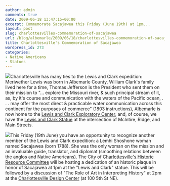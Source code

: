 ```yaml
---
author: admin
comments: true
date: 2009-06-18 13:47:15+00:00
excerpt: Commemorate Sacajawea this Friday (June 19th) at 1pm...
layout: post
slug: charlottesvilles-commemoration-of-sacajawea
url: /blog/albemarle/2009/06/18/charlottesvilles-commemoration-of-sacajawea/
title: Charlottesville's Commemoration of Sacajawea
wordpress_id: 273
categories:
- Native Americans
- Statues
---
```


[![](http://www.locohistory.org/blog/albemarle/wp-content/uploads/2009/06/lewisclark_postcard.jpg)](http://www.locohistory.org/blog/albemarle/wp-content/uploads/2009/06/lewisclark_postcard.jpg)Charlottesville has many ties to the Lewis and Clark expedition: Meriwether Lewis was born in Albemarle County, William Clark's family lived here for a time, Thomas Jefferson is the President who sent them on their mission to "... explore the Missouri river, & such principal stream of it, as, by it's course and communication with the waters of the Pacific ocean, . . . may offer the most direct & practicable water communication across this continent for the purposes of commerce" (1803 instructions), Albemarle is now home to the [Lewis and Clark Exploratory Center](http://www.lewisandclarkeast.org), and, of course, we have the [Lewis and Clark Statue](http://www.locohistory.org/blog/albemarle/2007/02/16/sacagawea-clark-lewis/) at the intersection of McIntire, Ridge, and Main Streets.

[![](http://www.locohistory.org/blog/albemarle/wp-content/uploads/2009/06/sacajaweacoin2.jpg)](http://www.locohistory.org/blog/albemarle/wp-content/uploads/2009/06/sacajaweacoin2.jpg)This Friday (19th June) you have an opportunity to recognize another member of the Lewis and Clark expedition: a Lemhi Shoshone woman named Sacajawea (born 1788). She was the only woman on the mission and an invaluable guide, translator, and diplomat (smoothing relations between the anglos and Native Americans). The City of [Charlottesville's Historic Resource Committee](http://www.charlottesville.org/historicresources/) will be hosting a dedication of an historic plaque in honor of Sacajawea at 1pm at the "Lewis and Clark" statue. This will be followed by a discussion of "The Role of Art in Interpreting History" at 2pm at the [Charlottesville Design Center](http://www.cvilledesign.org) (at 100 5th St NE).
